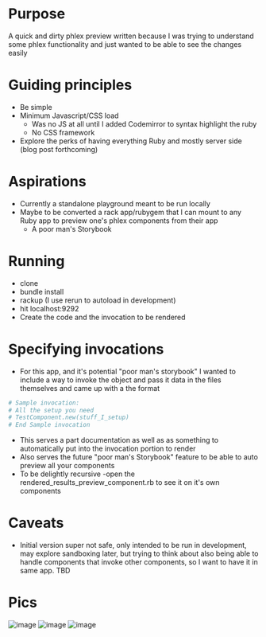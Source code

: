 # Purpose

A quick and dirty phlex preview written because I was trying to understand some phlex functionality and just wanted to be able to see the changes easily

# Guiding principles
- Be simple
- Minimum Javascript/CSS load
  - Was no JS at all until I added Codemirror to syntax highlight the ruby
  - No CSS framework
- Explore the perks of having everything Ruby and mostly server side (blog post forthcoming)

# Aspirations
- Currently a standalone playground meant to be run locally
- Maybe to be converted a rack app/rubygem that I can mount to any Ruby app to preview one's phlex components from their app
  - A poor man's Storybook

# Running
- clone
- bundle install
- rackup (I use rerun to autoload in development)
- hit localhost:9292
- Create the code and the invocation to be rendered

# Specifying invocations
- For this app, and it's potential "poor man's storybook" I wanted to include a way to invoke the object and pass it data in the files themselves and came up with a the format

``` ruby
# Sample invocation:
# All the setup you need
# TestComponent.new(stuff_I_setup)
# End Sample invocation

```

- This serves a part documentation as well as as something to automatically put into the invocation portion to render
- Also serves the future "poor man's Storybook" feature to be able to auto preview all your components
- To be delightly recursive -open the rendered_results_preview_component.rb to see it on it's own components

# Caveats
- Initial version super not safe, only intended to be run in development, may explore sandboxing later, but trying to think about also being able to handle components that invoke other components, so I want to have it in same app. TBD

# Pics
![image](https://github.com/hedgeyedev/phlex_preview/assets/13941/336bc4dd-caec-49b2-be89-2c437e178e57)
![image](https://github.com/hedgeyedev/phlex_preview/assets/13941/fd9140d3-3c0b-41e5-a019-32186c58eca6)
![image](https://github.com/hedgeyedev/phlex_preview/assets/13941/c127e5bd-7242-4c6e-a5a7-f6c70c3012dc)
